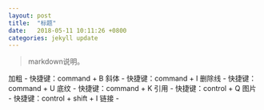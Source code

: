 ```yaml
---
layout: post
title:  "标题"
date:   2018-05-11 10:11:26 +0800
categories: jekyll update
---
```

>markdown说明。    
    
加粗 - 快捷键：command + B
斜体 - 快捷键：command + I
删除线 - 快捷键：command + U
底纹 - 快捷键：command + K
引用 - 快捷键：control + Q
图片 - 快捷键：control + shift + I
链接 - 

